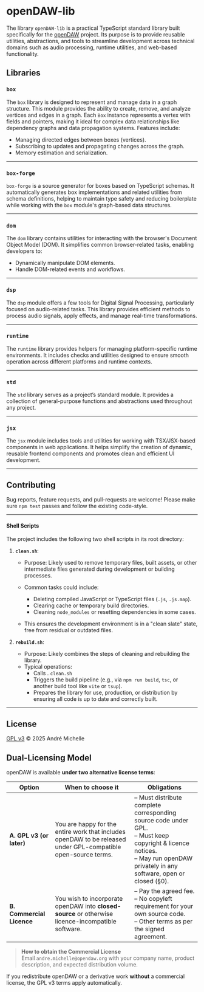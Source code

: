 # openDAW-lib

The library `openDAW-lib` is a practical TypeScript standard library built specifically for
the [openDAW](https://github.com/andremichelle/openDAW) project. Its purpose is to provide reusable utilities,
abstractions, and tools to streamline development across technical domains such as audio processing, runtime utilities,
and web-based functionality.

## Libraries

### `box`

The `box` library is designed to represent and manage data in a graph structure. This module provides the ability to
create, remove, and analyze vertices and edges in a graph. Each `Box` instance represents a vertex with fields and
pointers, making it ideal for complex data relationships like dependency graphs and data propagation systems. Features
include:

- Managing directed edges between boxes (vertices).
- Subscribing to updates and propagating changes across the graph.
- Memory estimation and serialization.

---

### `box-forge`

`box-forge` is a source generator for boxes based on TypeScript schemas. It automatically generates box implementations
and related utilities from schema definitions, helping to maintain type safety and reducing boilerplate while working
with the `box` module's graph-based data structures.

---

### `dom`

The `dom` library contains utilities for interacting with the browser's Document Object Model (DOM). It simplifies
common browser-related tasks, enabling developers to:

- Dynamically manipulate DOM elements.
- Handle DOM-related events and workflows.

---

### `dsp`

The `dsp` module offers a few tools for Digital Signal Processing, particularly focused on audio-related tasks. This library
provides efficient methods to process audio signals, apply effects, and manage real-time transformations.

---

### `runtime`

The `runtime` library provides helpers for managing platform-specific runtime environments. It includes checks and
utilities designed to ensure smooth operation across different platforms and runtime contexts.

---

### `std`

The `std` library serves as a project’s standard module. It provides a collection of general-purpose
functions and abstractions used throughout any project.

---

### `jsx`

The `jsx` module includes tools and utilities for working with TSX/JSX-based components in web applications. It helps
simplify the creation of dynamic, reusable frontend components and promotes clean and efficient UI development.

---

## Contributing

Bug reports, feature requests, and pull-requests are welcome!
Please make sure `npm test` passes and follow the existing code-style.

---

#### Shell Scripts

The project includes the following two shell scripts in its root directory:

1. **`clean.sh`**:
    - Purpose: Likely used to remove temporary files, built assets, or other intermediate files generated during
      development or building processes.
    - Common tasks could include:
        - Deleting compiled JavaScript or TypeScript files (`.js`, `.js.map`).
        - Clearing cache or temporary build directories.
        - Cleaning `node_modules` or resetting dependencies in some cases.

    - This ensures the development environment is in a "clean slate" state, free from residual or outdated files.

2. **`rebuild.sh`**:
    - Purpose: Likely combines the steps of cleaning and rebuilding the library.
    - Typical operations:
        - Calls . `clean.sh`
        - Triggers the build pipeline (e.g., via `npm run build`, `tsc`, or another build tool like `vite` or `tsup`).
        - Prepares the library for use, production, or distribution by ensuring all code is up to date and correctly
          built.

---

## License

[GPL v3](https://www.gnu.org/licenses/gpl-3.0.txt) © 2025 André Michelle

## Dual-Licensing Model

openDAW is available **under two alternative license terms**:

| Option                    | When to choose it                                                                                              | Obligations                                                                                                                                                                      |
|---------------------------|----------------------------------------------------------------------------------------------------------------|----------------------------------------------------------------------------------------------------------------------------------------------------------------------------------|
| **A. GPL v3 (or later)**  | You are happy for the entire work that includes openDAW to be released under GPL-compatible open-source terms. | – Must distribute complete corresponding source code under GPL.<br>– Must keep copyright & licence notices.<br>– May run openDAW privately in any software, open or closed (§0). |
| **B. Commercial Licence** | You wish to incorporate openDAW into **closed-source** or otherwise licence-incompatible software.             | – Pay the agreed fee.<br>– No copyleft requirement for your own source code.<br>– Other terms as per the signed agreement.                                                       |

> **How to obtain the Commercial License**  
> Email `andre.michelle@opendaw.org` with your company name, product description, and expected distribution volume.

If you redistribute openDAW or a derivative work **without** a commercial license, the GPL v3 terms apply automatically.